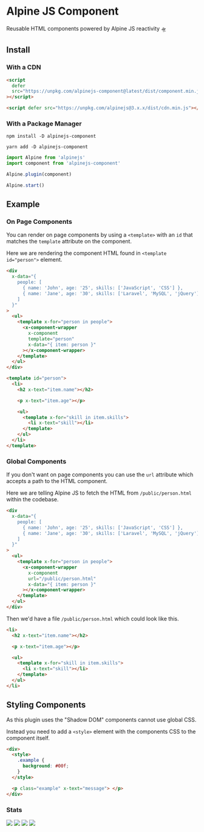 # Alpine JS Component

Reusable HTML components powered by Alpine JS reactivity 🛸

## Install

### With a CDN

```html
<script
  defer
  src="https://unpkg.com/alpinejs-component@latest/dist/component.min.js"
></script>

<script defer src="https://unpkg.com/alpinejs@3.x.x/dist/cdn.min.js"></script>
```

### With a Package Manager

```shell
npm install -D alpinejs-component

yarn add -D alpinejs-component
```

```js
import Alpine from 'alpinejs'
import component from 'alpinejs-component'

Alpine.plugin(component)

Alpine.start()
```

## Example

### On Page Components

You can render on page components by using a `<template>` with an `id` that
matches the `template` attribute on the component.

Here we are rendering the component HTML found in `<template id="person">`
element.

```html
<div
  x-data="{
    people: [
      { name: 'John', age: '25', skills: ['JavaScript', 'CSS'] },
      { name: 'Jane', age: '30', skills: ['Laravel', 'MySQL', 'jQuery'] }
    ]
  }"
>
  <ul>
    <template x-for="person in people">
      <x-component-wrapper
        x-component
        template="person"
        x-data="{ item: person }"
      ></x-component-wrapper>
    </template>
  </ul>
</div>

<template id="person">
  <li>
    <h2 x-text="item.name"></h2>

    <p x-text="item.age"></p>

    <ul>
      <template x-for="skill in item.skills">
        <li x-text="skill"></li>
      </template>
    </ul>
  </li>
</template>
```

### Global Components

If you don't want on page components you can use the `url` attribute which
accepts a path to the HTML component.

Here we are telling Alpine JS to fetch the HTML from `/public/person.html`
within the codebase.

```html
<div
  x-data="{
    people: [
      { name: 'John', age: '25', skills: ['JavaScript', 'CSS'] },
      { name: 'Jane', age: '30', skills: ['Laravel', 'MySQL', 'jQuery'] }
    ]
  }"
>
  <ul>
    <template x-for="person in people">
      <x-component-wrapper
        x-component
        url="/public/person.html"
        x-data="{ item: person }"
      ></x-component-wrapper>
    </template>
  </ul>
</div>
```

Then we'd have a file `/public/person.html` which could look like this.

```html
<li>
  <h2 x-text="item.name"></h2>

  <p x-text="item.age"></p>

  <ul>
    <template x-for="skill in item.skills">
      <li x-text="skill"></li>
    </template>
  </ul>
</li>
```

## Styling Components

As this plugin uses the "Shadow DOM" components cannot use global CSS.

Instead you need to add a `<style>` element with the components CSS to the
component itself.

```html
<div>
  <style>
    .example {
      background: #00f;
    }
  </style>

  <p class="example" x-text="message"> </p>
</div>
```

### Stats

![](https://img.shields.io/bundlephobia/min/alpinejs-component)
![](https://img.shields.io/npm/v/alpinejs-component)
![](https://img.shields.io/npm/dt/alpinejs-component)
![](https://img.shields.io/github/license/markmead/alpinejs-component)
